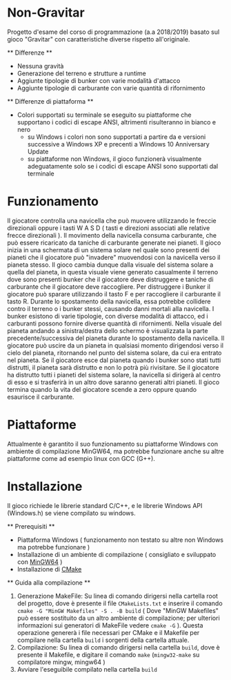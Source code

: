 # Non-Gravitar
Progetto d'esame del corso di programmazione (a.a 2018/2019) basato sul gioco "Gravitar" con caratteristiche diverse rispetto all'originale.

** Differenze **
- Nessuna gravità
- Generazione del terreno e strutture a runtime
- Aggiunte tipologie di bunker con varie modalità d'attacco
- Aggiunte tipologie di carburante con varie quantità di rifornimento

** Differenze di piattaforma **
- Colori supportati su terminale se eseguito su piattaforme che supportano i codici di escape ANSI, altrimenti risulteranno in bianco e nero
	- su Windows i colori non sono supportati a partire da e versioni successive a Windows XP e precenti a Windows 10 Anniversary Update
	- su piattaforme non Windows, il gioco funzionerà visualmente adeguatamente solo se i codici di escape ANSI sono supportati dal terminale

# Funzionamento
Il giocatore controlla una navicella che può muovere utilizzando le freccie direzionali oppure i tasti W A S D ( tasti e direzioni associati alle relative frecce direzionali ).
Il movimento della navicella consuma carburante, che può essere ricaricato da taniche di carburante generate nei pianeti.
Il gioco inizia in una schermata di un sistema solare nel quale sono presenti dei pianeti che il giocatore può "invadere" muovendosi con la navicella verso il pianeta stesso.
Il gioco cambia dunque dalla visuale del sistema solare a quella del pianeta, in questa visuale viene generato casualmente il terreno dove sono presenti bunker che il giocatore deve distruggere e taniche di carburante che il giocatore deve raccogliere.
Per distruggere i Bunker il giocatore può sparare utilizzando il tasto F e per raccogliere il carburante il tasto R.
Durante lo spostamento della navicella, essa potrebbe collidere contro il terreno o i bunker stessi, causando danni mortali alla navicella.
I bunker esistono di varie tipologie, con diverse modalità di attacco, ed i carburanti possono fornire diverse quantità di rifornimenti.
Nella visuale del pianeta andando a sinistra/destra dello schermo è visualizzata la parte precedente/successiva del pianeta durante lo spostamento della navicella.
Il giocatore può uscire da un pianeta in qualsiasi momento dirigendosi verso il cielo del pianeta, ritornando nel punto del sistema solare, da cui era entrato nel pianeta.
Se il giocatore esce dal pianeta quando i bunker sono stati tutti distrutti, il pianeta sarà distrutto e non lo potrà più rivisitare.
Se il giocatore ha distrutto tutti i pianeti del sistema solare, la navicella si dirigerà al centro di esso e si trasferirà in un altro dove saranno generati altri pianeti.
Il gioco termina quando la vita del giocatore scende a zero oppure quando esaurisce il carburante.

# Piattaforme
Attualmente è garantito il suo funzionamento su piattaforme Windows con ambiente di compilazione MinGW64, ma potrebbe funzionare anche su altre piattaforme come ad esempio linux con GCC (G++).

# Installazione
Il gioco richiede le librerie standard C/C++, e le librerie Windows API (Windows.h) se viene compilato su windows.

** Prerequisiti **
- Piattaforma Windows ( funzionamento non testato su altre non Windows ma potrebbe funzionare )
- Installazione di un ambiente di compilazione ( consigliato e sviluppato con [MinGW64](https://mingw-w64.org) )
- Installazione di [CMake](https://cmake.org/download/)

** Guida alla compilazione **
1. Generazione MakeFile: Su linea di comando dirigersi nella cartella root del progetto, dove è presente il file  ```CMakeLists.txt``` e inserire il comando ```cmake -G "MinGW Makefiles" -S . -B build``` ( Dove "MinGW Makefiles" può essere sostituito da un altro ambiente di compilazione; per ulteriori informazioni sui generatori di MakeFile vedere ```cmake -G``` ). Questa operazione genererà i file necessari per CMake e il Makefile per compilare nella cartella `build` i sorgenti della cartella attuale.
2. Compilazione: Su linea di comando dirigersi nella cartella ```build```, dove è presente il Makefile, e digitare il comando ```make``` (```mingw32-make``` su compilatore mingw, mingw64 )
3. Avviare l'eseguibile compilato nella cartella ```build```
